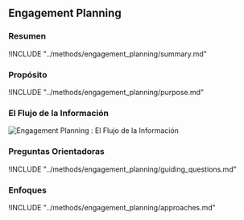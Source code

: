 ## Engagement Planning

### Resumen

!INCLUDE "../methods/engagement_planning/summary.md"

### Propósito

!INCLUDE "../methods/engagement_planning/purpose.md"

### El Flujo de la Información

![Engagement Planning : El Flujo de la Información](es/images/info_flows/engagement_planning.svg)

### Preguntas Orientadoras

!INCLUDE "../methods/engagement_planning/guiding_questions.md"

### Enfoques

!INCLUDE "../methods/engagement_planning/approaches.md"

